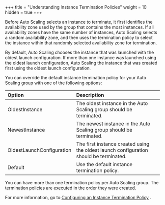 +++
title = "Understanding Instance Termination Policies"
weight = 10
hidden = true
+++

Before Auto Scaling selects an instance to terminate, it first identifies the availability zone used by the group that contains the most instances. If all availability zones have the same number of instances, Auto Scaling selects a random availability zone, and then uses the termination policy to select the instance within that randomly selected availability zone for termination. 

By default, Auto Scaling chooses the instance that was launched with the oldest launch configuration. If more than one instance was launched using the oldest launch configuration, Auto Scaling the instance that was created first using the oldest launch configuration. 

You can override the default instance termination policy for your Auto Scaling group with one of the following options: 



| Option | Description | 
|  :---- |  :---- | 
| OldestInstance | The oldest instance in the Auto Scaling group should be terminated. | 
| NewestInstance | The newest instance in the Auto Scaling group should be terminated. | 
| OldestLaunchConfiguration | The first instance created using the oldest launch configuration should be terminated. | 
| Default | Use the default instance termination policy. | 



You can have more than one termination policy per Auto Scaling group. The termination policies are executed in the order they were created. 

For more information, go to [Configuring an Instance Termination Policy](autoscaling_examples_instance_termination_policy.dita) . 

